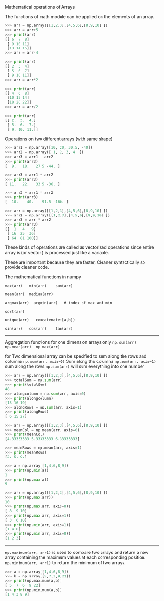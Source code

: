 
Mathematical operations of Arrays

The functions of math module can be applied on the elements of an array.

```python
>>> arr = np.array([[1,2,3],[4,5,6],[8,9,10] ])
>>> arr = arr+5
>>> print(arr)
[[ 6  7  8]
 [ 9 10 11]
 [13 14 15]]
>>> arr = arr-4

>>> print(arr)
[[ 2  3  4]
 [ 5  6  7]
 [ 9 10 11]]
>>> arr = arr*2

>>> print(arr)
[[ 4  6  8]
 [10 12 14]
 [18 20 22]]
>>> arr = arr/2

>>> print(arr)
[[ 2.  3.  4.]
 [ 5.  6.  7.]
 [ 9. 10. 11.]]

```

Operations on two different arrays (with same shape)

```python
>>> arr1 = np.array([10, 20, 30.5, -40])
>>> arr2 = np.array([ 1, 2, 3, 4  ])
>>> arr3 = arr1 - arr2
>>> print(arr3)
[  9.   18.   27.5 -44. ]

>>> arr3 = arr1 + arr2
>>> print(arr3)
[ 11.   22.   33.5 -36. ]

>>> arr3 = arr1 * arr2
>>> print(arr3)
[  10.    40.    91.5 -160. ]

```


```python
>>> arr = np.array([[1,2,3],[4,5,6],[8,9,10] ])
>>> arr2 = np.array([[1,2,3],[4,5,6],[8,9,10] ])
>>> arr3 = arr * arr2
>>> print(arr3)
[[  1   4   9]
 [ 16  25  36]
 [ 64  81 100]]
```
These kinds of operations are called as vectorised operations since entire array is (or vector ) is processed just like a variable.

These are important because they are faster, Cleaner syntactically so provide cleaner code.

The mathematical functions in numpy
```
max(arr)   min(arr)    sum(arr)

mean(arr)  median(arr)  

argmax(arr)  argmin(arr)   # index of max and min

sort(arr)

unique(arr)   concatenate([a,b])

sin(arr)   cos(arr)    tan(arr)

```






___

Aggregation functions
for one dimension arrays only
`np.sum(arr)  np.mean(arr)  np.max(arr)  `

for Two dimensional array can be specified to sum along the rows and columns
`np.sum(arr, axis=0)`   Sum along the columns
`np.sum(arr. axis=1)` sum along the rows
`np.sum(arr)` will sum everything into one number


```python
>>> arr = np.array([[1,2,3],[4,5,6],[8,9,10] ])
>>> totalSum = np.sum(arr)
>>> print(totalSum)
48
>>> alongcolumn = np.sum(arr, axis=0)
>>> print(alongcolumn)
[13 16 19]
>>> alongRows = np.sum(arr, axis=1)
>>> print(alongRows)
[ 6 15 27]
```

```python
>>> arr = np.array([[1,2,3],[4,5,6],[8,9,10] ])
>>> meanCol = np.mean(arr, axis=0)
>>> print(meanCol)
[4.33333333 5.33333333 6.33333333]

>>> meanRows = np.mean(arr, axis=1)
>>> print(meanRows)
[2. 5. 9.]
```

```python
>>> a = np.array([1,4,6,8,9])
>>> print(np.min(a))
1
>>> print(np.max(a))
9
```

```python
>>> arr = np.array([[1,2,3],[4,5,6],[8,9,10] ])
>>> print(np.max(arr))
10
>>> print(np.max(arr, axis=0))
[ 8  9 10]
>>> print(np.max(arr, axis=1))
[ 3  6 10]
>>> print(np.min(arr, axis=1))
[1 4 8]
>>> print(np.min(arr, axis=0))
[1 2 3]

```
____


`np.maximum(arr, arr1)` is used to compare two arrays and return a new array containing the maximum values at each corresponding position.
`np.minimum(arr, arr1)` to return the minimum of two arrays.

```python
>>> a = np.array([1,4,6,8,9])
>>> b = np.array([5,7,3,9,22])
>>> print(np.maximum(a,b))
[ 5  7  6  9 22]
>>> print(np.minimum(a,b))
[1 4 3 8 9]
```

